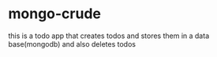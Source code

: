 # mongo-crude

this is a todo app that creates todos and stores them in a data base(mongodb) and also deletes todos
